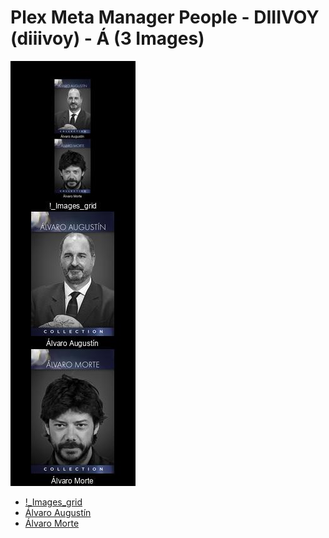 # Plex Meta Manager People - DIIIVOY (diiivoy) - Á (3 Images)
![Grid](grid.jpg)

* [!_Images_grid](https://raw.githubusercontent.com/meisnate12/Plex-Meta-Manager-People-diiivoy/master/Á/Images/%21_Images_grid.jpg)
* [Álvaro Augustín](https://raw.githubusercontent.com/meisnate12/Plex-Meta-Manager-People-diiivoy/master/Á/Images/%C3%81lvaro%20August%C3%ADn.jpg)
* [Álvaro Morte](https://raw.githubusercontent.com/meisnate12/Plex-Meta-Manager-People-diiivoy/master/Á/Images/%C3%81lvaro%20Morte.jpg)